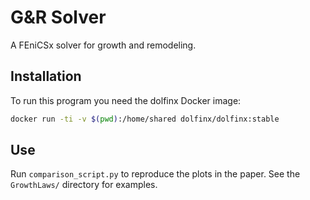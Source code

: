 # G&R Solver

A FEniCSx solver for growth and remodeling.

## Installation

To run this program you need the dolfinx Docker image:
```bash
docker run -ti -v $(pwd):/home/shared dolfinx/dolfinx:stable
```

## Use

Run `comparison_script.py` to reproduce the plots in the paper. See the `GrowthLaws/` directory for examples.
